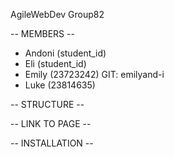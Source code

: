 AgileWebDev Group82

-- MEMBERS --

- Andoni (student_id)
- Eli (student_id)
- Emily (23723242) GIT: emilyand-i
- Luke (23814635)

-- STRUCTURE --


-- LINK TO PAGE --


-- INSTALLATION -- 



